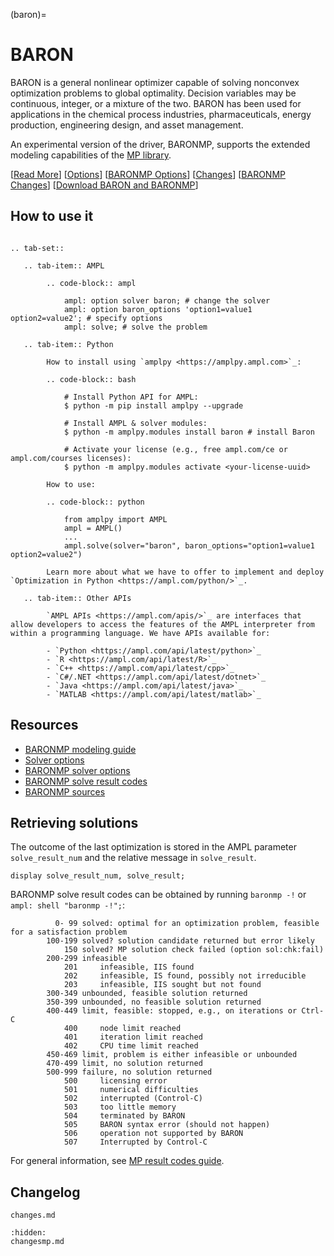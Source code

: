 (baron)=

# BARON

BARON is a general nonlinear optimizer capable of solving nonconvex optimization problems to global optimality. Decision variables may be continuous, integer, or a mixture of the two. BARON has been used for applications in the chemical process industries, pharmaceuticals, energy production, engineering design, and asset management.

An experimental version of the driver, BARONMP, supports the extended modeling capabilities of the [MP library](https://mp.ampl.com/).

[[Read More](https://ampl.com/products/solvers/solvers-we-sell/baron/)]
[[Options](options.md)]
[[BARONMP Options](baronmp.md)]
[[Changes](changes.md)]
[[BARONMP Changes](changesmp.md)]
[[Download BARON and BARONMP](https://portal.ampl.com/user/ampl/download/baron)]

## How to use it

```{eval-rst}

.. tab-set::

   .. tab-item:: AMPL

        .. code-block:: ampl

            ampl: option solver baron; # change the solver
            ampl: option baron_options 'option1=value1 option2=value2'; # specify options
            ampl: solve; # solve the problem

   .. tab-item:: Python
   
        How to install using `amplpy <https://amplpy.ampl.com>`_:

        .. code-block:: bash

            # Install Python API for AMPL:
            $ python -m pip install amplpy --upgrade

            # Install AMPL & solver modules:
            $ python -m amplpy.modules install baron # install Baron

            # Activate your license (e.g., free ampl.com/ce or ampl.com/courses licenses):
            $ python -m amplpy.modules activate <your-license-uuid>

        How to use:

        .. code-block:: python

            from amplpy import AMPL
            ampl = AMPL()
            ...
            ampl.solve(solver="baron", baron_options="option1=value1 option2=value2")

        Learn more about what we have to offer to implement and deploy `Optimization in Python <https://ampl.com/python/>`_.

   .. tab-item:: Other APIs

        `AMPL APIs <https://ampl.com/apis/>`_ are interfaces that allow developers to access the features of the AMPL interpreter from within a programming language. We have APIs available for:

        - `Python <https://ampl.com/api/latest/python>`_
        - `R <https://ampl.com/api/latest/R>`_
        - `C++ <https://ampl.com/api/latest/cpp>`_
        - `C#/.NET <https://ampl.com/api/latest/dotnet>`_
        - `Java <https://ampl.com/api/latest/java>`_
        - `MATLAB <https://ampl.com/api/latest/matlab>`_
```

## Resources

* [BARONMP modeling guide](https://mp.ampl.com/model-guide.html)
* [Solver options](options.md)
* [BARONMP solver options](baronmp.md)
* [BARONMP solve result codes](#retrieving-solutions)
* [BARONMP sources](https://github.com/ampl/mp/tree/develop/solvers/baronmp)


## Retrieving solutions

The outcome of the last optimization is stored in the AMPL parameter `solve_result_num` and the relative message in
`solve_result`.

```ampl
display solve_result_num, solve_result;
```

BARONMP solve result codes can be obtained by running `baronmp -!` or `ampl: shell "baronmp -!";`:
```
          0- 99 solved: optimal for an optimization problem, feasible for a satisfaction problem
        100-199 solved? solution candidate returned but error likely
            150 solved? MP solution check failed (option sol:chk:fail)
        200-299 infeasible
            201     infeasible, IIS found
            202     infeasible, IS found, possibly not irreducible
            203     infeasible, IIS sought but not found
        300-349 unbounded, feasible solution returned
        350-399 unbounded, no feasible solution returned
        400-449 limit, feasible: stopped, e.g., on iterations or Ctrl-C
            400     node limit reached
            401     iteration limit reached
            402     CPU time limit reached
        450-469 limit, problem is either infeasible or unbounded
        470-499 limit, no solution returned
        500-999 failure, no solution returned
            500     licensing error
            501     numerical difficulties
            502     interrupted (Control-C)
            503     too little memory
            504     terminated by BARON
            505     BARON syntax error (should not happen)
            506     operation not supported by BARON
            507     Interrupted by Control-C
```

For general information, see [MP result codes guide](https://mp.ampl.com/features-guide.html#solve-result-codes).


## Changelog

```{toctree}
changes.md
```
```{toctree}
:hidden:
changesmp.md
```